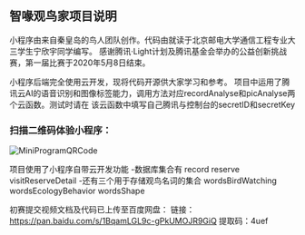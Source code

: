 ## 智喙观鸟家项目说明

小程序由来自秦皇岛的鸟人团队创作。代码由就读于北京邮电大学通信工程专业大三学生宁欣宇同学编写。
感谢腾讯·Light计划及腾讯基金会举办的公益创新挑战赛，第一届比赛于2020年5月8日结束。

小程序后端完全使用云开发，现将代码开源供大家学习和参考。
项目中运用了腾讯云AI的语音识别和图像标签能力，调用方法对应recordAnalyse和picAnalyse两个云函数。测试时请在
该云函数中填写自己腾讯与控制台的secretID和secretKey

### 扫描二维码体验小程序：

![MiniProgramQRCode](https://i.loli.net/2021/08/10/ugiIWrhTmltMeLH.jpg)

项目使用了小程序自带云开发功能
-数据库集合有
record
reserve
visitReserveDetail
-还有三个用于存储观鸟名词的集合
wordsBirdWatching
wordsEcologyBehavior
wordsShape

初赛提交视频文档及代码已上传至百度网盘：
链接：https://pan.baidu.com/s/1BqamLGL9c-gPkUMOJR9GiQ 
提取码：4uef 
